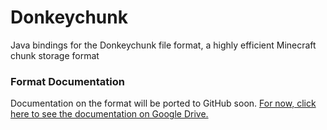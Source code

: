 Donkeychunk
===========

Java bindings for the Donkeychunk file format, a highly efficient Minecraft chunk storage format

### Format Documentation
Documentation on the format will be ported to GitHub soon. [For now, click here to see the documentation on Google Drive.](https://docs.google.com/document/d/1QebPral8IKu0BOZUbWNOpNgxyTJpd2yx_-mQf3DG8NQ/edit?usp=sharing)
